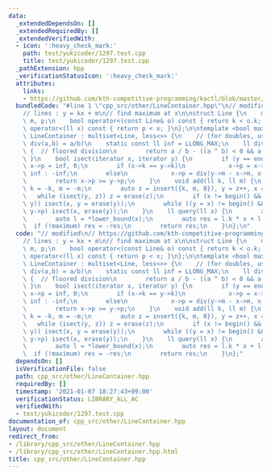 ```yaml
---
data:
  _extendedDependsOn: []
  _extendedRequiredBy: []
  _extendedVerifiedWith:
  - icon: ':heavy_check_mark:'
    path: test/yukicoder/1297.test.cpp
    title: test/yukicoder/1297.test.cpp
  _pathExtension: hpp
  _verificationStatusIcon: ':heavy_check_mark:'
  attributes:
    links:
    - https://github.com/kth-competitive-programming/kactl/blob/master/content/data-structures/LineContainer.h
  bundledCode: "#line 1 \"cpp_src/other/LineContainer.hpp\"\n// modified\n// https://github.com/kth-competitive-programming/kactl/blob/master/content/data-structures/LineContainer.h\n\
    // lines : y = kx + m\n// find maximum at x\n\nstruct Line {\n    mutable ll k,\
    \ m, p;\n    bool operator<(const Line& o) const { return k < o.k; }\n    bool\
    \ operator<(ll x) const { return p < x; }\n};\n\ntemplate <bool maximum>\nstruct\
    \ LineContainer : multiset<Line, less<>> {\n    // (for doubles, use inf = 1/.0,\
    \ div(a,b) = a/b)\n    static const ll inf = LLONG_MAX;\n    ll div(ll a, ll b)\
    \ {  // floored division\n        return a / b - ((a ^ b) < 0 && a % b);\n   \
    \ }\n    bool isect(iterator x, iterator y) {\n        if (y == end()) return\
    \ x->p = inf, 0;\n        if (x->k == y->k)\n            x->p = x->m > y->m ?\
    \ inf : -inf;\n        else\n            x->p = div(y->m - x->m, x->k - y->k);\n\
    \        return x->p >= y->p;\n    }\n    void add(ll k, ll m) {\n        if (!maximum)\
    \ k = -k, m = -m;\n        auto z = insert({k, m, 0}), y = z++, x = y;\n     \
    \   while (isect(y, z)) z = erase(z);\n        if (x != begin() && isect(--x,\
    \ y)) isect(x, y = erase(y));\n        while ((y = x) != begin() && (--x)->p >=\
    \ y->p) isect(x, erase(y));\n    }\n    ll query(ll x) {\n        assert(!empty());\n\
    \        auto l = *lower_bound(x);\n        auto res = l.k * x + l.m;\n      \
    \  if (!maximum) res = -res;\n        return res;\n    }\n};\n"
  code: "// modified\n// https://github.com/kth-competitive-programming/kactl/blob/master/content/data-structures/LineContainer.h\n\
    // lines : y = kx + m\n// find maximum at x\n\nstruct Line {\n    mutable ll k,\
    \ m, p;\n    bool operator<(const Line& o) const { return k < o.k; }\n    bool\
    \ operator<(ll x) const { return p < x; }\n};\n\ntemplate <bool maximum>\nstruct\
    \ LineContainer : multiset<Line, less<>> {\n    // (for doubles, use inf = 1/.0,\
    \ div(a,b) = a/b)\n    static const ll inf = LLONG_MAX;\n    ll div(ll a, ll b)\
    \ {  // floored division\n        return a / b - ((a ^ b) < 0 && a % b);\n   \
    \ }\n    bool isect(iterator x, iterator y) {\n        if (y == end()) return\
    \ x->p = inf, 0;\n        if (x->k == y->k)\n            x->p = x->m > y->m ?\
    \ inf : -inf;\n        else\n            x->p = div(y->m - x->m, x->k - y->k);\n\
    \        return x->p >= y->p;\n    }\n    void add(ll k, ll m) {\n        if (!maximum)\
    \ k = -k, m = -m;\n        auto z = insert({k, m, 0}), y = z++, x = y;\n     \
    \   while (isect(y, z)) z = erase(z);\n        if (x != begin() && isect(--x,\
    \ y)) isect(x, y = erase(y));\n        while ((y = x) != begin() && (--x)->p >=\
    \ y->p) isect(x, erase(y));\n    }\n    ll query(ll x) {\n        assert(!empty());\n\
    \        auto l = *lower_bound(x);\n        auto res = l.k * x + l.m;\n      \
    \  if (!maximum) res = -res;\n        return res;\n    }\n};"
  dependsOn: []
  isVerificationFile: false
  path: cpp_src/other/LineContainer.hpp
  requiredBy: []
  timestamp: '2021-01-07 18:27:43+09:00'
  verificationStatus: LIBRARY_ALL_AC
  verifiedWith:
  - test/yukicoder/1297.test.cpp
documentation_of: cpp_src/other/LineContainer.hpp
layout: document
redirect_from:
- /library/cpp_src/other/LineContainer.hpp
- /library/cpp_src/other/LineContainer.hpp.html
title: cpp_src/other/LineContainer.hpp
---
```

